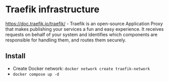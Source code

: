 # Traefik infrastructure

https://doc.traefik.io/traefik/ - Traefik is an open-source Application Proxy that makes publishing your services a fun and easy experience. It receives requests on behalf of your system and identifies which components are responsible for handling them, and routes them securely.

## Install

- Create Docker network: `docker network create traefik-network`
- `docker compose up -d`
